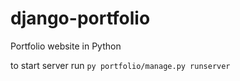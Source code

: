 # django-portfolio
Portfolio website in Python

to start server run ```py portfolio/manage.py runserver```
